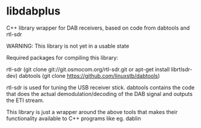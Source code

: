 # libdabplus
C++ library wrapper for DAB receivers, based on code from dabtools and rtl-sdr

WARNING: This library is not yet in a usable state


Required packages for compiling this library:

rtl-sdr (git clone git://git.osmocom.org/rtl-sdr.git or apt-get install librtlsdr-dev)
dabtools (git clone https://github.com/linuxstb/dabtools)

rtl-sdr is used for tuning the USB receiver stick. dabtools contains
the code that does the actual demodulation/decoding of the DAB signal
and outputs the ETI stream.

This library is just a wrapper around the above tools that makes their
functionality available to C++ programs like eg. dablin
